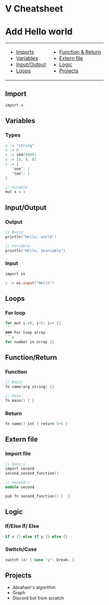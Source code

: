 # V Cheatsheet

# Add Hello world

<table>
<td>

* [Imports](#import)
* [Variables](#variables)
* [Input/Output](#inputoutput)
* [Loops](#loops)


</td>
<td>

* [Function & Return](#functionreturn)
* [Extern file](#extern-file)
* [Logic](#logic)
* [Projects](#projects)

</td>
</table>

## Import
```V
import x
```

## Variables
### Types
```v
x := "string"
x := 0
x := i64(9999)
x := [0, 0, 0]
x := {
   'one': 1
   'two': 2
}

// mutable
mut x = 1
```
## Input/Output
### Output
```v
// Basic
println("Hello, world")

// Variable
println("Hello, $variable")
```
### Input
```v
import os

x := os.input("Hello")
```

## Loops
### For loop
```v
for mut i:=0; i<5; i++ {}
```¨
### For loop array
```v
for number in array {}
```

## Function/Return
### Function
```v
// Basic
fn name(arg string) {}

// Main
fn main() { }
```
### Return
```v
fn name() int { return 5+5 }
```

## Extern file
### Import file
```v
// main.v
import second
second.second_function()

// second.v
module second

pub fn second_function() {  }
```

## Logic
### If/Else If/ Else
```v
if x {} else if y {} else {}
```
### Switch/Case
```v
switch (x) { case "y": break; }
```


## Projects
 - Abraham's algorithm
 - Graph
 - Discord bot from scratch
